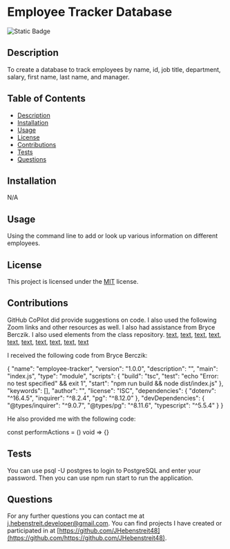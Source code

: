 # Employee Tracker Database

![Static Badge](https://img.shields.io/badge/License-MIT-yellow)

  ## Description

  To create a database to track employees by name, id, job title, department, salary, first name, last name, and manager.

  ## Table of Contents

- [Description](#description)
- [Installation](#installation)
- [Usage](#usage)
- [License](#license)
- [Contributions](#contributions)
- [Tests](#tests)
- [Questions](#questions)

## Installation

N/A

## Usage

Using the command line to add or look up various information on different employees.

## License
  This project is licensed under the [MIT](https://opensource.org/license/MIT) license.

## Contributions

GitHub CoPilot did provide suggestions on code. I also used the following Zoom links and other resources as well. I also had assistance from Bryce Berczik. I also used elements from the class repository.
[text](https://zoom.us/rec/play/UvG7oFsk1pk2XYTU3yKfF7ORoxaet41GvhEs4VJdAF9iyFe28luz53VLZMIl9BsrgLzIanhi8jZz1ltF.N13wqtm-ktMTYnGD),
[text](https://zoom.us/rec/play/ueao0xO0cI1Hz2Olj3LmqiJLRcyTdxCX4c7eOAriny6iUbEqal3Gu_9ikSUMvoqBdMg1eiR7rIVRnbiy.ZG30IHeVLpzzeRlN),
[text](https://node-postgres.com/features/pooling),
[text](https://www.postgresqltutorial.com/postgresql-tutorial/postgresql-unique-constraint/),
[text](https://medium.com/the-node-js-collection/making-your-node-js-work-everywhere-with-environment-variables-2da8cdf6e786),
[text](https://www.google.com/search?q=what+is+the+command+to+install+an+npm+package+as+a+developer+dependency&sca_esv=80a930aee8f476b4&ei=ZkfBZqvCJeSawbkPzvibKQ&ved=0ahUKEwirjfadq_2HAxVkTTABHU78JgUQ4dUDCA8&uact=5&oq=what+is+the+command+to+install+an+npm+package+as+a+developer+dependency&gs_lp=Egxnd3Mtd2l6LXNlcnAiR3doYXQgaXMgdGhlIGNvbW1hbmQgdG8gaW5zdGFsbCBhbiBucG0gcGFja2FnZSBhcyBhIGRldmVsb3BlciBkZXBlbmRlbmN5SIgXUJwLWJYVcAJ4AZABAJgBb6ABjAOqAQMzLjG4AQPIAQD4AQGYAgKgAgrCAgoQABiwAxjWBBhHmAMAiAYBkAYIkgcBMqAHggc&sclient=gws-wiz-serp),
[text](https://www.digitalocean.com/community/tutorials/how-to-use-the-switch-statement-in-javascript),
[text](https://www.google.com/search?q=what+does+break+do+in+JavaScript+switch+statements&oq=what+does+break+do+in+JavaScript+switch+statements&gs_lcrp=EgZjaHJvbWUyBggAEEUYOTIHCAEQIRigATIHCAIQIRigAdIBCDk4MDhqMGo3qAIAsAIA&sourceid=chrome&ie=UTF-8),
[text](https://developer.mozilla.org/en-US/docs/Web/JavaScript/Reference/Statements),
[text](https://developer.mozilla.org/en-US/docs/Web/JavaScript/Reference/Statements/switch)


I received the following code from Bryce Berczik:

{
  "name": "employee-tracker",
  "version": "1.0.0",
  "description": "",
  "main": "index.js",
  "type": "module",
  "scripts": {
    "build": "tsc",
    "test": "echo \"Error: no test specified\" && exit 1",
    "start": "npm run build && node dist/index.js"
  },
  "keywords": [],
  "author": "",
  "license": "ISC",
  "dependencies": {
    "dotenv": "^16.4.5",
    "inquirer": "^8.2.4",
    "pg": "^8.12.0"
  },
  "devDependencies": {
    "@types/inquirer": "^9.0.7",
    "@types/pg": "^8.11.6",
    "typescript": "^5.5.4"
  }
}

He also provided me with the following code:

const performActions = () void => {}

## Tests

You can use psql -U postgres to login to PostgreSQL and enter your password. Then you can use npm run start to run the application.
  
## Questions

For any further questions you can contact me at [j.hebenstreit.developer@gmail.com](mailto:j.hebenstreit.developer@gmail.com). You can find projects I have created or participated in at [https://github.com/JHebenstreit48](https://github.com/https://github.com/JHebenstreit48).